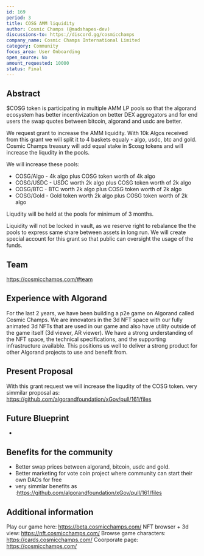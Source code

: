 ```yaml
---
id: 169
period: 3
title: COSG AMM liquidity
author: Cosmic Champs (@madshapes-dev)
discussions-to: https://discord.gg/cosmicchamps
company_name: Cosmic Champs International Limited
category: Community
focus_area: User Onboarding
open_source: No
amount_requested: 10000
status: Final
---
```


## Abstract
$COSG token is participating in multiple AMM LP pools so that the algorand ecosystem has better incentivization on better DEX aggregators and for end users the swap quotes between bitcoin, algorand and usdc are better.

We request grant to increase the AMM liquidity. With 10k Algos received from this grant we will split it to 4 baskets equaly - algo, usdc, btc and gold. Cosmic Champs treasury will add equal stake in $cosg tokens and will increase the liqudity in the pools.

We will increase these pools:
- COSG/Algo - 4k algo plus COSG token worth of 4k algo
- COSG/USDC - USDC worth 2k algo plus COSG token worth of 2k algo
- COSG/BTC - BTC worth 2k algo plus COSG token worth of 2k algo
- COSG/Gold - Gold token worth 2k algo plus COSG token worth of 2k algo

Liqudity will be held at the pools for minimum of 3 months.

Liquidity will not be locked in vault, as we reserve right to rebalance the the pools to express same share between assets in long run. We will create special account for this grant so that public can oversight the usage of the funds.


## Team
<a href="https://cosmicchamps.com/#team" target="_blank">https://cosmicchamps.com/#team</a>

## Experience with Algorand
For the last 2 years, we have been building a p2e game on Algorand called Cosmic Champs. We are innovators in the 3d NFT space with our fully animated 3d NFTs that are used in our game and also have utility outside of the game itself (3d viewer, AR viewer).
We have a strong understanding of the NFT space, the technical specifications, and the supporting infrastructure available. This positions us well to deliver a strong product for other Algorand projects to use and benefit from.

## Present Proposal
With this grant request we will increase the liqudity of the COSG token.
very simmilar proposal as: https://github.com/algorandfoundation/xGov/pull/161/files


## Future Blueprint
-

## Benefits for the community
- Better swap prices between algorand, bitcoin, usdc and gold.
- Better marketing for vote coin project where community can start their own DAOs for free
- very simmlar benefits as :https://github.com/algorandfoundation/xGov/pull/161/files


## Additional information
Play our game here: <a href="https://beta.cosmicchamps.com/" target="_blank">https://beta.cosmicchamps.com/</a>
NFT browser + 3d view: <a href="https://nft.cosmicchamps.com/" target="_blank">https://nft.cosmicchamps.com/</a>
Browse game characters: <a href="https://cards.cosmicchamps.com/" target="_blank">https://cards.cosmicchamps.com/</a>
Coorporate page: <a href="https://cosmicchamps.com/" target="_blank">https://cosmicchamps.com/</a>
